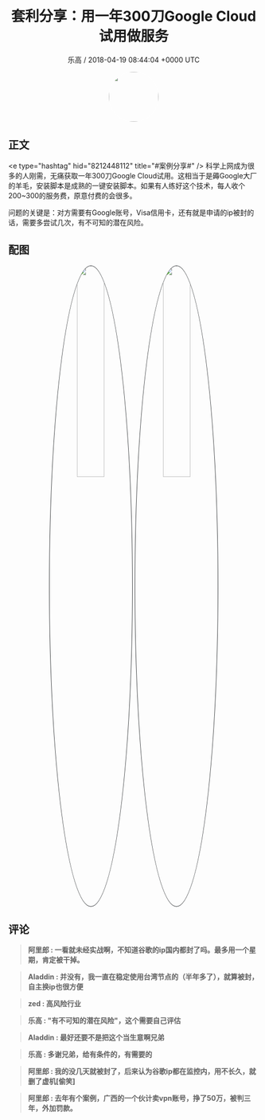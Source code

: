 <h1 align="center">套利分享：用一年300刀Google Cloud试用做服务</h1>
<p align="center">
    <a>乐高 / 2018-04-19 08:44:04 &#43;0000 UTC</a>
</p>

<div align="center">
    <img src="https://images.zsxq.com/FiFPQJzppZwDdxvU5LbxikGtbhON?e=1590940799&amp;token=kIxbL07-8jAj8w1n4s9zv64FuZZNEATmlU_Vm6zD:nrQQyliCVXlDp2tpQdz80cfV89E=" width="100" height="100" style="border:1px solid;border-radius:50%; color:#ffffff"/>
</div>

## 正文

<div>
&lt;e type=&#34;hashtag&#34; hid=&#34;8212448112&#34; title=&#34;#案例分享#&#34; /&gt;  科学上网成为很多的人刚需，无痛获取一年300刀Google Cloud试用。这相当于是薅Google大厂的羊毛，安装脚本是成熟的一键安装脚本。如果有人练好这个技术，每人收个200~300的服务费，原意付费的会很多。

问题的关键是：对方需要有Google账号，Visa信用卡，还有就是申请的ip被封的话，需要多尝试几次，有不可知的潜在风险。
</div>

## 配图
<div class="image" align="center">

<img src="https://images.zsxq.com/Fhe3RUQ2oQztRzhshLpN-t86_u9t?e=1590940799&amp;token=kIxbL07-8jAj8w1n4s9zv64FuZZNEATmlU_Vm6zD:SqmWo7quEWLNdLFZ-mLr41tYXdI=" width="33%" height="33%" style="border:1px solid;border-radius:50%; color:#3c3f41"/>

<img src="https://images.zsxq.com/FhJDv8bAsJzQZSuUUAKof2hFGpXC?e=1590940799&amp;token=kIxbL07-8jAj8w1n4s9zv64FuZZNEATmlU_Vm6zD:OWYq_pzeDEKZH7SDbLNhwyBkeL4=" width="33%" height="33%" style="border:1px solid;border-radius:50%; color:#3c3f41"/>

</div>

## 评论

<div align="left">
<div>

<blockquote >
<span> <strong>阿里郎 : 一看就未经实战啊，不知道谷歌的ip国内都封了吗。最多用一个星期，肯定被干掉。 </strong></span>
</blockquote>

<blockquote >
<span> <strong>Aladdin : 并没有，我一直在稳定使用台湾节点的（半年多了），就算被封，自主换ip也很方便 </strong></span>
</blockquote>

<blockquote >
<span> <strong>zed : 高风险行业 </strong></span>
</blockquote>

<blockquote >
<span> <strong>乐高 : &#34;有不可知的潜在风险&#34;，这个需要自己评估 </strong></span>
</blockquote>

<blockquote >
<span> <strong>Aladdin : 最好还要不是把这个当生意啊兄弟 </strong></span>
</blockquote>

<blockquote >
<span> <strong>乐高 : 多谢兄弟，给有条件的，有需要的 </strong></span>
</blockquote>

<blockquote >
<span> <strong>阿里郎 : 我的没几天就被封了，后来认为谷歌ip都在监控内，用不长久，就删了虚机[偷笑] </strong></span>
</blockquote>

<blockquote >
<span> <strong>阿里郎 : 去年有个案例，广西的一个伙计卖vpn账号，挣了50万，被判三年，外加罚款。 </strong></span>
</blockquote>

</div>
</div>